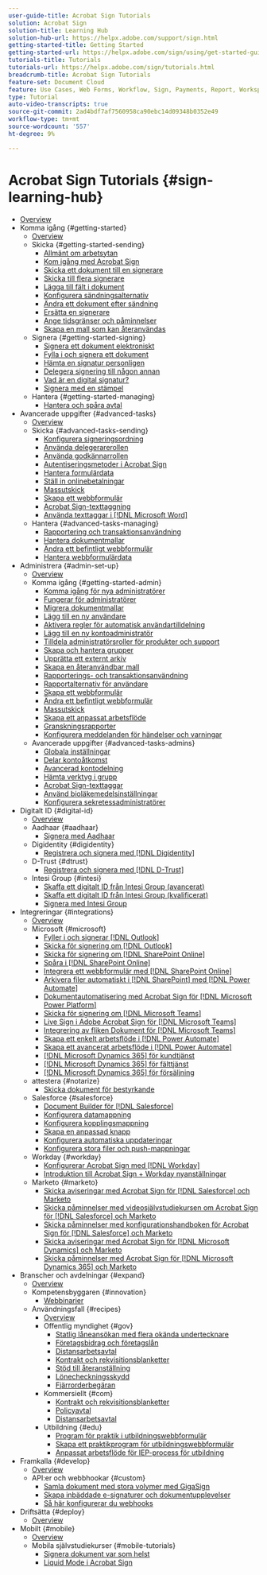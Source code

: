 ```yaml
---
user-guide-title: Acrobat Sign Tutorials
solution: Acrobat Sign
solution-title: Learning Hub
solution-hub-url: https://helpx.adobe.com/support/sign.html
getting-started-title: Getting Started
getting-started-url: https://helpx.adobe.com/sign/using/get-started-guide.html
tutorials-title: Tutorials
tutorials-url: https://helpx.adobe.com/sign/tutorials.html
breadcrumb-title: Acrobat Sign Tutorials
feature-set: Document Cloud
feature: Use Cases, Web Forms, Workflow, Sign, Payments, Report, Workspace, Deadline, Administration, Digital ID, Form, Integrations, Mobile, Skill Builder
type: Tutorial
auto-video-transcripts: true
source-git-commit: 2ad4bdf7af7560958ca90ebc14d09348b0352e49
workflow-type: tm+mt
source-wordcount: '557'
ht-degree: 9%

---
```



# Acrobat Sign Tutorials {#sign-learning-hub}

+ [Overview](overview.md)
+ Komma igång {#getting-started}
   + [Overview](sign-beginner-tutorials/beginner-users-overview.md)
   + Skicka {#getting-started-sending}
      + [Allmänt om arbetsytan](sign-beginner-tutorials/quick-tour.md)
      + [Kom igång med Acrobat Sign](sign-beginner-tutorials/new-sender.md)
      + [Skicka ett dokument till en signerare](sign-beginner-tutorials/send-to-single-recipient.md)
      + [Skicka till flera signerare](sign-beginner-tutorials/send-to-multiple-recipients.md)
      + [Lägga till fält i dokument](sign-beginner-tutorials/adding-fields.md)
      + [Konfigurera sändningsalternativ](sign-beginner-tutorials/sending-options.md)
      + [Ändra ett dokument efter sändning](sign-beginner-tutorials/modify-in-flight.md)
      + [Ersätta en signerare](sign-beginner-tutorials/replace-signer.md)
      + [Ange tidsgränser och påminnelser](sign-beginner-tutorials/set-deadlines-reminders.md)
      + [Skapa en mall som kan återanvändas](https://experienceleague.adobe.com/docs/document-cloud-learn/sign-learning-hub/admin-set-up/getting-started-admin/create-a-template.html)
   + Signera {#getting-started-signing}
      + [Signera ett dokument elektroniskt](sign-beginner-tutorials/electronically-sign-a-document.md)
      + [Fylla i och signera ett dokument](sign-beginner-tutorials/fill-and-sign.md)
      + [Hämta en signatur personligen](sign-beginner-tutorials/sign-in-person.md)
      + [Delegera signering till någon annan](sign-beginner-tutorials/delegate-signing.md)
      + [Vad är en digital signatur?](sign-beginner-tutorials/sign-with-a-digital-signature.md)
      + [Signera med en stämpel](sign-beginner-tutorials/sign-with-a-stamp.md)
   + Hantera {#getting-started-managing}
      + [Hantera och spåra avtal](sign-beginner-tutorials/manage-and-track.md)
+ Avancerade uppgifter {#advanced-tasks}
   + [Overview](sign-advanced-users/advanced-users-overview.md)
   + Skicka {#advanced-tasks-sending}
      + [Konfigurera signeringsordning](sign-advanced-users/setting-up-routing.md)
      + [Använda delegerarerollen](sign-advanced-users/delegate-signature.md)
      + [Använda godkännarrollen](sign-advanced-users/add-an-approver.md)
      + [Autentiseringsmetoder i Acrobat Sign](sign-advanced-users/authentication-methods.md)
      + [Hantera formulärdata](sign-advanced-users/manage-form-data.md)
      + [Ställ in onlinebetalningar](sign-advanced-users/set-up-online-payments.md)
      + [Massutskick](https://experienceleague.adobe.com/docs/document-cloud-learn/sign-learning-hub/admin-set-up/getting-started-admin/megasign.html)
      + [Skapa ett webbformulär](https://experienceleague.adobe.com/docs/document-cloud-learn/sign-learning-hub/admin-set-up/getting-started-admin/webform.html)
      + [Acrobat Sign-texttaggning](https://experienceleague.adobe.com/docs/document-cloud-learn/sign-learning-hub/admin-set-up/advanced-tasks-admins/adobe-sign-text-tagging.html)
      + [Använda texttaggar i  [!DNL Microsoft Word]](sign-advanced-users/text-tagging-word.md)
   + Hantera {#advanced-tasks-managing}
      + [Rapportering och transaktionsanvändning](sign-advanced-users/creating-a-report.md)
      + [Hantera dokumentmallar](sign-advanced-users/edit-a-template.md)
      + [Ändra ett befintligt webbformulär](sign-advanced-users/modify-webform.md)
      + [Hantera webbformulärdata](sign-advanced-users/manage-webform-data.md)
+ Administrera {#admin-set-up}
   + [Overview](admin/intro-admin-overview.md)
   + Komma igång {#getting-started-admin}
      + [Komma igång för nya administratörer](admin/get-started-admin.md)
      + [Fungerar för administratörer](admin/up-and-running-admin.md)
      + [Migrera dokumentmallar](admin/docusign-templates.md)
      + [Lägg till en ny användare](admin/add-users-to-your-account.md)
      + [Aktivera regler för automatisk användartilldelning](admin/automatic-assignment-rules.md)
      + [Lägg till en ny kontoadministratör](admin/add-admin.md)
      + [Tilldela administratörsroller för produkter och support](admin/promote-admin.md)
      + [Skapa och hantera grupper](admin/create-and-manage-groups.md)
      + [Upprätta ett externt arkiv](admin/set-up-your-external-archive.md)
      + [Skapa en återanvändbar mall](sign-advanced-users/create-a-template.md)
      + [Rapporterings- och transaktionsanvändning](https://experienceleague.adobe.com/en/docs/document-cloud-learn/sign-learning-hub/advanced-tasks/advanced-tasks-managing/creating-a-report)
      + [Rapportalternativ för användare](admin/report-options.md)
      + [Skapa ett webbformulär](sign-advanced-users/webform.md)
      + [Ändra ett befintligt webbformulär](https://experienceleague.adobe.com/docs/document-cloud-learn/sign-learning-hub/advanced-tasks/advanced-tasks-managing/modify-webform.html)
      + [Massutskick](sign-advanced-users/megasign.md)
      + [Skapa ett anpassat arbetsflöde](admin/building-a-custom-workflow.md)
      + [Granskningsrapporter](admin/audit-reports.md)
      + [Konfigurera meddelanden för händelser och varningar](admin/set-up-shared-events-and-alert.md)
   + Avancerade uppgifter {#advanced-tasks-admins}
      + [Globala inställningar](admin/learn-about-global-settings.md)
      + [Delar kontoåtkomst](admin/share-account-access.md)
      + [Avancerad kontodelning](admin/advanced-account-sharing.md)
      + [Hämta verktyg i grupp](admin/bulk-download-tool.md)
      + [Acrobat Sign-texttaggar](sign-advanced-users/adobe-sign-text-tagging.md)
      + [Använd bioläkemedelsinställningar](admin/use-bio-pharma-settings.md)
      + [Konfigurera sekretessadministratörer](admin/privacy.md)
+ Digitalt ID {#digital-id}
   + [Overview](digitalid/digitalid-overview.md)
   + Aadhaar {#aadhaar}
      + [Signera med Aadhaar](digitalid/aadhaar-sign.md)
   + Digidentity {#digidentity}
      + [Registrera och signera med  [!DNL Digidentity]](digitalid/digidentity-sign.md)
   + D-Trust {#dtrust}
      + [Registrera och signera med [!DNL D-Trust]](digitalid/d-trust.md)
   + Intesi Group {#intesi}
      + [Skaffa ett digitalt ID från Intesi Group (avancerat)](digitalid/intesi-advanced.md)
      + [Skaffa ett digitalt ID från Intesi Group (kvalificerat)](digitalid/intesi-qualified.md)
      + [Signera med Intesi Group](digitalid/intesi-sign.md)
+ Integreringar {#integrations}
   + [Overview](integrations/integrations-overview.md)
   + Microsoft {#microsoft}
      + [Fyller i och signerar  [!DNL Outlook]](integrations/fill-and-sign-doc-microsoft-outlook.md)
      + [Skicka för signering om  [!DNL Outlook]](integrations/send-for-signature-with-outlook.md)
      + [Skicka för signering om  [!DNL SharePoint Online]](integrations/send-for-signature-with-sharepoint-online.md)
      + [Spåra i  [!DNL SharePoint Online]](integrations/track-an-agreement-with-sharepoint-online.md)
      + [Integrera ett webbformulär med  [!DNL SharePoint Online]](integrations/integrate-web-form-sharepoint-online.md)
      + [Arkivera filer automatiskt i  [!DNL SharePoint] med [!DNL Power Automate]](integrations/auto-archive-sharepoint-power-automate.md)
      + [Dokumentautomatisering med Acrobat Sign för  [!DNL Microsoft Power Platform]](integrations/documentautomation.md)
      + [Skicka för signering om  [!DNL Microsoft Teams]](integrations/adobe-sign-teams-mortgage.md)
      + [Live Sign i Adobe Acrobat Sign för [!DNL Microsoft Teams]](integrations/live-sign-microsoft-teams.md)
      + [Integrering av fliken Dokument för  [!DNL Microsoft Teams]](integrations/acrobat-sign-teams-documents-tab.md)
      + [Skapa ett enkelt arbetsflöde i  [!DNL Power Automate]](integrations/simple-workflow-power-automate.md)
      + [Skapa ett avancerat arbetsflöde i  [!DNL Power Automate]](integrations/advanced-workflow-power-automate.md)
      + [[!DNL Microsoft Dynamics 365] för kundtjänst](integrations/dynamics-customer-service.md)
      + [[!DNL Microsoft Dynamics 365] för fälttjänst](integrations/dynamics-field-service.md)
      + [[!DNL Microsoft Dynamics 365] för försäljning](integrations/dynamics-sales.md)
   + attestera {#notarize}
      + [Skicka dokument för bestyrkande](integrations/send-document-notarize.md)
   + Salesforce {#salesforce}
      + [Document Builder för  [!DNL Salesforce]](integrations/create-an-agreement-template.md)
      + [Konfigurera datamappning](integrations/set-up-data-mapping.md)
      + [Konfigurera kopplingsmappning](integrations/set-up-merging-map.md)
      + [Skapa en anpassad knapp](integrations/create-a-custom-button.md)
      + [Konfigurera automatiska uppdateringar](integrations/salesforce-automatic-updates.md)
      + [Konfigurera stora filer och push-mappningar](integrations/salesforce-large-files.md)
   + Workday {#workday}
      + [Konfigurerar Acrobat Sign med  [!DNL Workday]](integrations/workday.md)
      + [Introduktion till Acrobat Sign + Workday nyanställningar](integrations/acrobat-sign-workday-onboarding.md)
   + Marketo {#marketo}
      + [Skicka aviseringar med Acrobat Sign för [!DNL Salesforce] och Marketo](integrations/marketo-salesforce-sms.md)
      + [Skicka påminnelser med videosjälvstudiekursen om Acrobat Sign för  [!DNL Salesforce]  och Marketo](integrations/marketo-salesforce-reminder-video.md)
      + [Skicka påminnelser med konfigurationshandboken för Acrobat Sign för  [!DNL Salesforce]  och Marketo](integrations/marketo-salesforce-reminder.md)
      + [Skicka aviseringar med Acrobat Sign för [!DNL Microsoft Dynamics] och Marketo](integrations/marketo-dynamics-sms.md)
      + [Skicka påminnelser med Acrobat Sign för [!DNL Microsoft Dynamics 365] och Marketo](integrations/marketo-dynamics-reminder.md)
+ Branscher och avdelningar {#expand}
   + [Overview](sign-usecase/expand-inspire-overview.md)
   + Kompetensbyggaren {#innovation}
      + [Webbinarier](sign-usecase/innovation-series.md)
   + Användningsfall {#recipes}
      + [Overview](sign-usecase/recipes.md)
      + Offentlig myndighet {#gov}
         + [Statlig låneansökan med flera okända undertecknare](sign-usecase/webform-multiple-signers.md)
         + [Företagsbidrag och företagslån](sign-usecase/usecasegovgrants.md)
         + [Distansarbetsavtal](sign-usecase/usecasegovtelework.md)
         + [Kontrakt och rekvisitionsblanketter](sign-usecase/usecasegovcontracts.md)
         + [Stöd till återanställning](sign-usecase/usecasegovreemployment.md)
         + [Lönecheckningsskydd](sign-usecase/usecasegovpaycheck.md)
         + [Fjärrorderbegäran](sign-usecase/usecasegovremote.md)
      + Kommersiellt {#com}
         + [Kontrakt och rekvisitionsblanketter](sign-usecase/usecasecomcontracts.md)
         + [Policyavtal](sign-usecase/usecasecompolicy.md)
         + [Distansarbetsavtal](sign-usecase/usecasecomtelework.md)
      + Utbildning {#edu}
         + [Program för praktik i utbildningswebbformulär](sign-usecase/usecase-edu-intern.md)
         + [Skapa ett praktikprogram för utbildningswebbformulär](sign-usecase/usecase-edu-intern-create.md)
         + [Anpassat arbetsflöde för IEP-process för utbildning](sign-usecase/usecase-edu-iep.md)
+ Framkalla {#develop}
   + [Overview](develop/develop-overview.md)
   + API:er och webbhookar {#custom}
      + [Samla dokument med stora volymer med GigaSign](develop/gigasign.md)
      + [Skapa inbäddade e-signaturer och dokumentupplevelser](develop/embeddedesignature.md)
      + [Så här konfigurerar du webhooks](develop/webhooks.md)
+ Driftsätta {#deploy}
   + [Overview](deploy-overview.md)
+ Mobilt {#mobile}
   + [Overview](mobile/mobile-overview.md)
   + Mobila självstudiekurser {#mobile-tutorials}
      + [Signera dokument var som helst](mobile/sign-mobile.md)
      + [Liquid Mode i Acrobat Sign](mobile/liquidmode.md)
